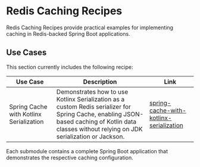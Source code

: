 # Redis Caching Recipes
Redis Caching Recipes provide practical examples for implementing caching in Redis-backed Spring Boot applications. 

## Use Cases

This section currently includes the following recipe:

| Use Case                                | Description                                                                                                                                                                                      | Link                                                                            |
|-----------------------------------------|--------------------------------------------------------------------------------------------------------------------------------------------------------------------------------------------------|---------------------------------------------------------------------------------|
| Spring Cache with Kotlinx Serialization | Demonstrates how to use Kotlinx Serialization as a custom Redis serializer for Spring Cache, enabling JSON-based caching of Kotlin data classes without relying on JDK serialization or Jackson. | [spring-cache-with-kotlinx-serialization](./caching-with-kotlinx-serialization) |                                                                                                                                                      |      |

Each submodule contains a complete Spring Boot application that demonstrates the respective caching configuration.